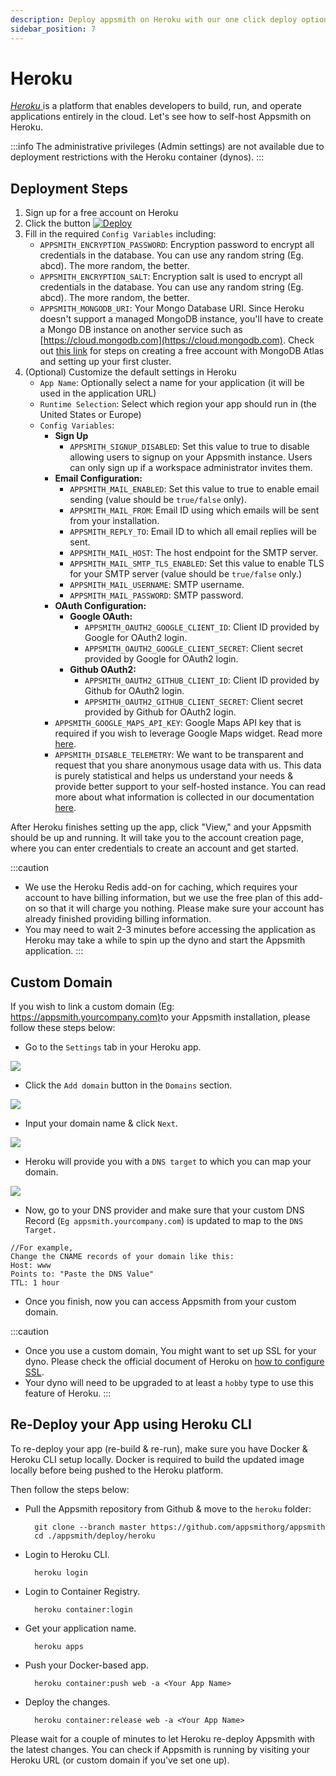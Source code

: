 ```yaml
---
description: Deploy appsmith on Heroku with our one click deploy option
sidebar_position: 7
---
```


# Heroku

[_Heroku_ ](https://www.heroku.com/)is a platform that enables developers to build, run, and operate applications entirely in the cloud. Let's see how to self-host Appsmith on Heroku.

<object data="https://www.youtube.com/embed/Bclt_VmDMpo?autoplay=0" width='860px' height='515px'></object> 

:::info
The administrative privileges (Admin settings) are not available due to deployment restrictions with the Heroku container (dynos).
:::

## Deployment Steps

1. Sign up for a free account on Heroku
2. Click the button [![Deploy](https://www.herokucdn.com/deploy/button.svg)](https://heroku.com/deploy?template=https://github.com/appsmithorg/appsmith/tree/master)
3. Fill in the required `Config Variables` including:
   * `APPSMITH_ENCRYPTION_PASSWORD`: Encryption password to encrypt all credentials in the database. You can use any random string (Eg. abcd). The more random, the better.
   * `APPSMITH_ENCRYPTION_SALT`: Encryption salt is used to encrypt all credentials in the database. You can use any random string (Eg. abcd). The more random, the better.
   * `APPSMITH_MONGODB_URI`: Your Mongo Database URI. Since Heroku doesn't support a managed MongoDB instance, you'll have to create a Mongo DB instance on another service such as [https://cloud.mongodb.com](https://cloud.mongodb.com). Check out [this link](https://docs.atlas.mongodb.com/getting-started/) for steps on creating a free account with MongoDB Atlas and setting up your first cluster.
4. (Optional) Customize the default settings in Heroku
   * `App Name`: Optionally select a name for your application (it will be used in the application URL)
   * `Runtime Selection`: Select which region your app should run in (the United States or Europe)
   * `Config Variables`:
     * **Sign Up**
       * `APPSMITH_SIGNUP_DISABLED`: Set this value to true to disable allowing users to signup on your Appsmith instance. Users can only sign up if a workspace administrator invites them.
     * **Email Configuration:**
       * `APPSMITH_MAIL_ENABLED`: Set this value to true to enable email sending (value should be `true/false` only).
       * `APPSMITH_MAIL_FROM`: Email ID using which emails will be sent from your installation.
       * `APPSMITH_REPLY_TO`: Email ID to which all email replies will be sent.
       * `APPSMITH_MAIL_HOST`: The host endpoint for the SMTP server.
       * `APPSMITH_MAIL_SMTP_TLS_ENABLED`: Set this value to enable TLS for your SMTP server (value should be `true/false` only.)
       * `APPSMITH_MAIL_USERNAME`: SMTP username.
       * `APPSMITH_MAIL_PASSWORD`: SMTP password.
     * **OAuth Configuration:**
       * **Google OAuth:**
         * `APPSMITH_OAUTH2_GOOGLE_CLIENT_ID`: Client ID provided by Google for OAuth2 login.
         * `APPSMITH_OAUTH2_GOOGLE_CLIENT_SECRET`: Client secret provided by Google for OAuth2 login.
       * **Github OAuth2:**
         * `APPSMITH_OAUTH2_GITHUB_CLIENT_ID`: Client ID provided by Github for OAuth2 login.
         * `APPSMITH_OAUTH2_GITHUB_CLIENT_SECRET`: Client secret provided by Github for OAuth2 login.
     * `APPSMITH_GOOGLE_MAPS_API_KEY`: Google Maps API key that is required if you wish to leverage Google Maps widget. Read more [here](../instance-configuration/google-maps.md).
     * `APPSMITH_DISABLE_TELEMETRY`: We want to be transparent and request that you share anonymous usage data with us. This data is purely statistical and helps us understand your needs & provide better support to your self-hosted instance. You can read more about what information is collected in our documentation [here](broken-reference).

After Heroku finishes setting up the app, click "View," and your Appsmith should be up and running. It will take you to the account creation page, where you can enter credentials to create an account and get started.

:::caution
* We use the Heroku Redis add-on for caching, which requires your account to have billing information, but we use the free plan of this add-on so that it will charge you nothing. Please make sure your account has already finished providing billing information.
* You may need to wait 2-3 minutes before accessing the application as Heroku may take a while to spin up the dyno and start the Appsmith application.
:::

## Custom Domain

If you wish to link a custom domain (Eg: [https://appsmith.yourcompany.com)](https://appsmith.yourcompany.com)to your Appsmith installation, please follow these steps below:

* Go to the `Settings` tab in your Heroku app.

![](/img/heroku-app-settings.png)

* Click the `Add domain` button in the `Domains` section.

![](/img/heroku-add-domain-button.png)

* Input your domain name & click `Next`.

![](/img/kerolkuss.PNG)

* Heroku will provide you with a `DNS target` to which you can map your domain.

![](</img/spaces\_-Lzuzdhj8LjrQPaeyCxr-3757176148\_uploads\_git-blob-c050be55c7e166092b49c238dba5d9202c550d90\_heroku-finish_(1)_(1).png>)

* Now, go to your DNS provider and make sure that your custom DNS Record (`Eg appsmith.yourcompany.com`) is updated to map to the `DNS Target.`

```
//For example,
Change the CNAME records of your domain like this:
Host: www
Points to: "Paste the DNS Value"
TTL: 1 hour
```

* Once you finish, now you can access Appsmith from your custom domain.

:::caution
* Once you use a custom domain, You might want to set up SSL for your dyno. Please check the official document of Heroku on [how to configure SSL](https://devcenter.heroku.com/articles/ssl).
* Your dyno will need to be upgraded to at least a `hobby` type to use this feature of Heroku.
:::

## Re-Deploy your App using Heroku CLI

To re-deploy your app (re-build & re-run), make sure you have Docker & Heroku CLI setup locally. Docker is required to build the updated image locally before being pushed to the Heroku platform.

Then follow the steps below:

*   Pull the Appsmith repository from Github & move to the `heroku` folder:

    ```
      git clone --branch master https://github.com/appsmithorg/appsmith
      cd ./appsmith/deploy/heroku
    ```
*   Login to Heroku CLI.

    ```
      heroku login
    ```
*   Login to Container Registry.

    ```
      heroku container:login
    ```
*   Get your application name.

    ```
      heroku apps
    ```
*   Push your Docker-based app.

    ```
      heroku container:push web -a <Your App Name>
    ```
*   Deploy the changes.

    ```
      heroku container:release web -a <Your App Name>
    ```

Please wait for a couple of minutes to let Heroku re-deploy Appsmith with the latest changes. You can check if Appsmith is running by visiting your Heroku URL (or custom domain if you've set one up).
